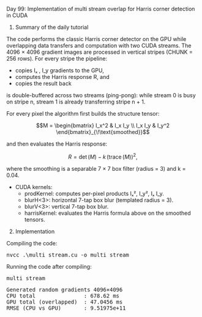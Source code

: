 Day 99: Implementation of multi stream overlap for Harris corner detection in CUDA

1) Summary of the daily tutorial

The code performs the classic Harris corner detector on the GPU while overlapping data transfers and computation with two CUDA streams. The 4096 × 4096 gradient images are processed in vertical stripes (CHUNK = 256 rows). For every stripe the pipeline:

- copies Iₓ , I_y gradients to the GPU,
- computes the Harris response R, and
- copies the result back

is double-buffered across two streams (ping-pong): while stream 0 is busy on stripe n, stream 1 is already transferring stripe n + 1.

For every pixel the algorithm first builds the structure tensor:

```math
M = \begin{bmatrix}
I_x^2 & I_x I_y \\
I_x I_y & I_y^2
\end{bmatrix}_{\!\text{smoothed}}
```

and then evaluates the Harris response:

```math
R = \det(M) - k \, \bigl(\operatorname{trace}(M)\bigr)^2,
```

where the smoothing is a separable 7 × 7 box filter (radius = 3) and k = 0.04.

- CUDA kernels:
  - prodKernel: computes per-pixel products Iₓ², I_y², Iₓ I_y.
  - blurH<3>: horizontal 7-tap box blur (templated radius = 3).
  - blurV<3>: vertical 7-tap box blur.
  - harrisKernel: evaluates the Harris formula above on the smoothed tensors.

2) Implementation

Compiling the code:

<pre>nvcc .\multi_stream.cu -o multi_stream</pre>

Running the code after compiling:

<pre>multi_stream</pre>

<pre>Generated random gradients 4096×4096
CPU total               : 678.62 ms
GPU total (overlapped)  : 47.0456 ms
RMSE (CPU vs GPU)       : 9.51975e+11</pre>